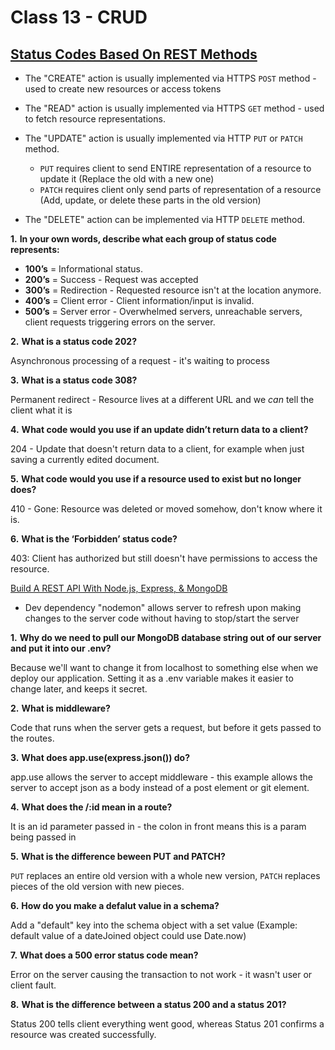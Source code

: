 # Class 13 - CRUD

## [Status Codes Based On REST Methods](https://www.moesif.com/blog/technical/api-design/Which-HTTP-Status-Code-To-Use-For-Every-CRUD-App/)

* The "CREATE" action is usually implemented via HTTPS `POST` method - used to create new resources or access tokens

* The "READ" action is usually implemented via HTTPS `GET` method - used to fetch resource representations.

* The "UPDATE" action is usually implemented via HTTP `PUT` or `PATCH` method.
  * `PUT` requires client to send ENTIRE representation of a resource to update it (Replace the old with a new one)
  * `PATCH` requires client only send parts of representation of a resource (Add, update, or
  delete these parts in the old version)
* The "DELETE" action can be implemented via HTTP `DELETE` method.

**1.** **In your own words, describe what each group of status code represents:**

* **100’s** = Informational status.
* **200’s** = Success - Request was accepted
* **300’s** = Redirection - Requested resource isn't at the location anymore.
* **400’s** = Client error - Client information/input is invalid.
* **500’s** = Server error - Overwhelmed servers, unreachable servers, client requests triggering errors on the server.

**2.** **What is a status code 202?**

Asynchronous processing of a request - it's waiting to process

**3.** **What is a status code 308?**

Permanent redirect - Resource lives at a different URL and we *can* tell the client what it is

**4.** **What code would you use if an update didn’t return data to a client?**

204 - Update that doesn't return data to a client, for example when just saving a currently edited document.

**5.** **What code would you use if a resource used to exist but no longer does?**

410 - Gone: Resource was deleted or moved somehow, don't know where it is.

**6.** **What is the ‘Forbidden’ status code?**

403: Client has authorized but still doesn't have permissions to access the resource.

[Build A REST API With Node.js, Express, & MongoDB](https://www.youtube.com/channel/UCFbNIlppjAuEX4znoulh0Cw)

* Dev dependency "nodemon" allows server to refresh upon making changes to the server code without having to stop/start the server

**1.** **Why do we need to pull our MongoDB database string out of our server and put it into our .env?**

Because we'll want to change it from localhost to something else when we deploy our application. Setting it as a .env variable makes it easier to change later, and keeps it secret.

**2.** **What is middleware?**

Code that runs when the server gets a request, but before it gets passed to the routes.

**3.** **What does app.use(express.json()) do?**

app.use allows the server to accept middleware - this example allows the server to accept json as a body instead of a post element or git element.

**4.** **What does the /:id mean in a route?**

It is an id parameter passed in - the colon in front means this is a param being passed in

**5.** **What is the difference beween PUT and PATCH?**

`PUT` replaces an entire old version with a whole new version, `PATCH` replaces pieces of the old version with new pieces.

**6.** **How do you make a defalut value in a schema?**

Add a "default" key into the schema object with a set value (Example: default value of a dateJoined object could use Date.now)

**7.** **What does a 500 error status code mean?**

Error on the server causing the transaction to not work - it wasn't user or client fault.

**8.** **What is the difference between a status 200 and a status 201?**

Status 200 tells client everything went good, whereas Status 201 confirms a resource was created successfully.
